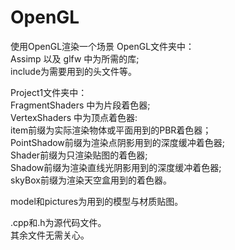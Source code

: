 # OpenGL
使用OpenGL渲染一个场景
OpenGL文件夹中：  
Assimp 以及 glfw 中为所需的库;   
include为需要用到的头文件等。   
                 
Project1文件夹中：   
FragmentShaders 中为片段着色器;  
VertexShaders 中为顶点着色器:  
item前缀为实际渲染物体或平面用到的PBR着色器；  
PointShadow前缀为渲染点阴影用到的深度缓冲着色器;  
Shader前缀为只渲染贴图的着色器;  
Shadow前缀为渲染直线光阴影用到的深度缓冲着色器;  
skyBox前缀为渲染天空盒用到的着色器。  

model和pictures为用到的模型与材质贴图。  

.cpp和.h为源代码文件。  
其余文件无需关心。  
